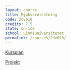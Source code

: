 ```yaml
---
layout: course
title: Mjukvarutestning
code: 2dv610
credits: 7.5
state: on-ice
school: Linnéuniversitetet
permalink: /courses/2dv610/
---
```


[Kursplan](/files/courseplan/2dv610.pdf)

[Projekt]()